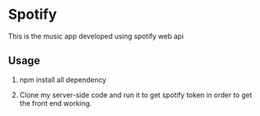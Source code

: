 # Spotify

This is the music app developed using spotify web api

## Usage

1. npm install all dependency

2. Clone my server-side code and run it to get spotify token in order to get the front end working.


